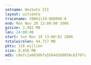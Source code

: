 ```yaml
---
setname: Waikato III
layout: witsdata
tracename: 20061119-000000-0
end: Mon Nov 20 13:00:00 2006
gzsize: 2,981 MB
len: 24:00:00
start: Sun Nov 19 13:00:01 2006
totalwirelen: 44,717 MB
pkts: 116 million
size: 8,658 MB
md5: c8efc1a60386fa5564d268050c6376fc
---
```

